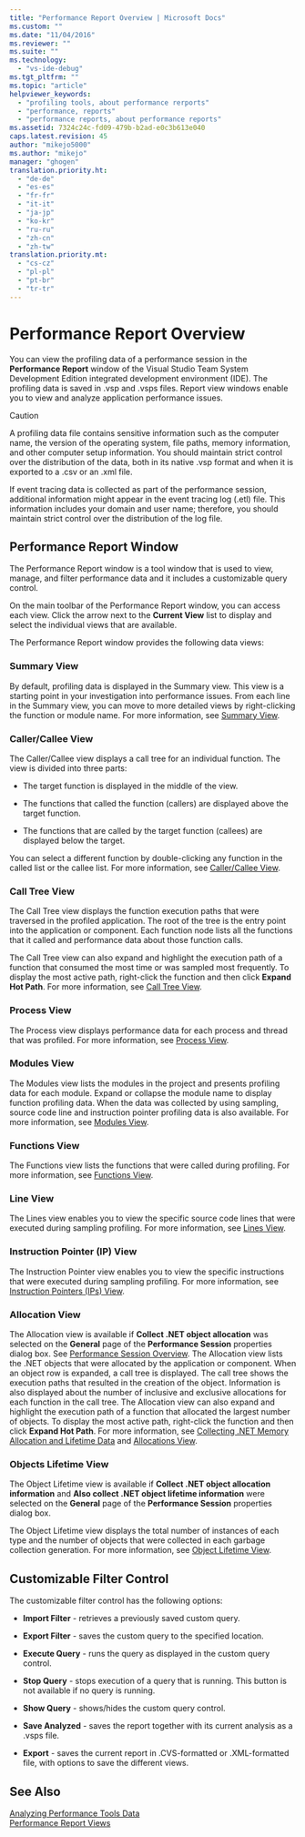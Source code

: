 ```yaml
---
title: "Performance Report Overview | Microsoft Docs"
ms.custom: ""
ms.date: "11/04/2016"
ms.reviewer: ""
ms.suite: ""
ms.technology: 
  - "vs-ide-debug"
ms.tgt_pltfrm: ""
ms.topic: "article"
helpviewer_keywords: 
  - "profiling tools, about performance rerports"
  - "performance, reports"
  - "performance reports, about performance reports"
ms.assetid: 7324c24c-fd09-479b-b2ad-e0c3b613e040
caps.latest.revision: 45
author: "mikejo5000"
ms.author: "mikejo"
manager: "ghogen"
translation.priority.ht: 
  - "de-de"
  - "es-es"
  - "fr-fr"
  - "it-it"
  - "ja-jp"
  - "ko-kr"
  - "ru-ru"
  - "zh-cn"
  - "zh-tw"
translation.priority.mt: 
  - "cs-cz"
  - "pl-pl"
  - "pt-br"
  - "tr-tr"
---
```

# Performance Report Overview
You can view the profiling data of a performance session in the **Performance Report** window of the Visual Studio Team System Development Edition integrated development environment (IDE). The profiling data is saved in .vsp and .vsps files. Report view windows enable you to view and analyze application performance issues.  
  
> [!CAUTION]
>  A profiling data file contains sensitive information such as the computer name, the version of the operating system, file paths, memory information, and other computer setup information. You should maintain strict control over the distribution of the data, both in its native .vsp format and when it is exported to a .csv or an .xml file.  
>   
>  If event tracing data is collected as part of the performance session, additional information might appear in the event tracing log (.etl) file. This information includes your domain and user name; therefore, you should maintain strict control over the distribution of the log file.  
  
## Performance Report Window  
 The Performance Report window is a tool window that is used to view, manage, and filter performance data and it includes a customizable query control.  
  
 On the main toolbar of the Performance Report window, you can access each view. Click the arrow next to the **Current View** list to display and select the individual views that are available.  
  
 The Performance Report window provides the following data views:  
  
### Summary View  
 By default, profiling data is displayed in the Summary view. This view is a starting point in your investigation into performance issues. From each line in the Summary view, you can move to more detailed views by right-clicking the function or module name. For more information, see [Summary View](../profiling/summary-view.md).  
  
### Caller/Callee View  
 The Caller/Callee view displays a call tree for an individual function. The view is divided into three parts:  
  
-   The target function is displayed in the middle of the view.  
  
-   The functions that called the function (callers) are displayed above the target function.  
  
-   The functions that are called by the target function (callees) are displayed below the target.  
  
 You can select a different function by double-clicking any function in the called list or the callee list. For more information, see [Caller/Callee View](../profiling/caller-callee-view.md).  
  
### Call Tree View  
 The Call Tree view displays the function execution paths that were traversed in the profiled application. The root of the tree is the entry point into the application or component. Each function node lists all the functions that it called and performance data about those function calls.  
  
 The Call Tree view can also expand and highlight the execution path of a function that consumed the most time or was sampled most frequently. To display the most active path, right-click the function and then click **Expand Hot Path**. For more information, see [Call Tree View](../profiling/call-tree-view.md).  
  
### Process View  
 The Process view displays performance data for each process and thread that was profiled. For more information, see [Process View](../profiling/process-view.md).  
  
### Modules View  
 The Modules view lists the modules in the project and presents profiling data for each module. Expand or collapse the module name to display function profiling data. When the data was collected by using sampling, source code line and instruction pointer profiling data is also available. For more information, see [Modules View](../profiling/modules-view.md).  
  
### Functions View  
 The Functions view lists the functions that were called during profiling. For more information, see [Functions View](../profiling/functions-view.md).  
  
### Line View  
 The Lines view enables you to view the specific source code lines that were executed during sampling profiling. For more information, see [Lines View](../profiling/lines-view.md).  
  
### Instruction Pointer (IP) View  
 The Instruction Pointer view enables you to view the specific instructions that were executed during sampling profiling. For more information, see [Instruction Pointers (IPs) View](../profiling/instruction-pointers-ips-view.md).  
  
### Allocation View  
 The Allocation view is available if **Collect .NET object allocation** was selected on the **General** page of the **Performance Session** properties dialog box. See [Performance Session Overview](../profiling/performance-session-overview.md). The Allocation view lists the .NET objects that were allocated by the application or component. When an object row is expanded, a call tree is displayed. The call tree shows the execution paths that resulted in the creation of the object. Information is also displayed about the number of inclusive and exclusive allocations for each function in the call tree. The Allocation view can also expand and highlight the execution path of a function that allocated the largest number of objects. To display the most active path, right-click the function and then click **Expand Hot Path**. For more information, see [Collecting .NET Memory Allocation and Lifetime Data](../profiling/collecting-dotnet-memory-allocation-and-lifetime-data.md) and [Allocations View](../profiling/dotnet-memory-allocations-view.md).  
  
### Objects Lifetime View  
 The Object Lifetime view is available if **Collect .NET object allocation information** and **Also collect .NET object lifetime information** were selected on the **General** page of the **Performance Session** properties dialog box.  
  
 The Object Lifetime view displays the total number of instances of each type and the number of objects that were collected in each garbage collection generation. For more information, see [Object Lifetime View](../profiling/object-lifetime-view.md).  
  
## Customizable Filter Control  
 The customizable filter control has the following options:  
  
-   **Import Filter** - retrieves a previously saved custom query.  
  
-   **Export Filter** - saves the custom query to the specified location.  
  
-   **Execute Query** - runs the query as displayed in the custom query control.  
  
-   **Stop Query** - stops execution of a query that is running. This button is not available if no query is running.  
  
-   **Show Query** - shows/hides the custom query control.  
  
-   **Save Analyzed** - saves the report together with its current analysis as a .vsps file.  
  
-   **Export** - saves the current report in .CVS-formatted or .XML-formatted file, with options to save the different views.  
  
## See Also  
 [Analyzing Performance Tools Data](../profiling/analyzing-performance-tools-data.md)   
 [Performance Report Views](../profiling/performance-report-views.md)